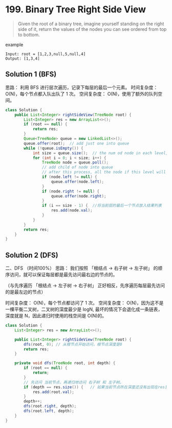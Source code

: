 # 199. Binary Tree Right Side View

>Given the root of a binary tree, imagine yourself standing on the right side of it, return the values of the nodes you can see ordered from top to bottom.

example
```
Input: root = [1,2,3,null,5,null,4]
Output: [1,3,4]
```

## Solution 1 (BFS)
思路： 利用 BFS 进行层次遍历，记录下每层的最后一个元素。
时间复杂度： O(N)，每个节点都入队出队了 1 次。
空间复杂度： O(N)，使用了额外的队列空间。

```java
class Solution {
    public List<Integer> rightSideView(TreeNode root) {
        List<Integer> res = new ArrayList<>();
        if (root == null) {
            return res;
        }
        Queue<TreeNode> queue = new LinkedList<>();
        queue.offer(root);  // add just one into queue
        while (!queue.isEmpty()) {
            int size = queue.size();  // the num od node in each level, for example, the first one is size is 1
            for (int i = 0; i < size; i++) {
                TreeNode node = queue.poll();
                // add child of node into queue
                // after this process, all the node if this level will be add into queue
                if (node.left != null) {
                    queue.offer(node.left);
                }
                if (node.right != null) {
                    queue.offer(node.right);
                }
                if (i == size - 1) {  //将当前层的最后一个节点放入结果列表
                    res.add(node.val);
                }
            }
        }
        return res;
    }
}

```

## Solution 2 (DFS)
二、DFS （时间100%）
思路： 我们按照 「根结点 -> 右子树 -> 左子树」 的顺序访问，就可以保证每层都是最先访问最右边的节点的。

（与先序遍历 「根结点 -> 左子树 -> 右子树」 正好相反，先序遍历每层最先访问的是最左边的节点）

时间复杂度： O(N)，每个节点都访问了 1 次。
空间复杂度： O(N)，因为这不是一棵平衡二叉树，二叉树的深度最少是 logN, 最坏的情况下会退化成一条链表，深度就是 N，因此递归时使用的栈空间是 O(N)的。
```java
class Solution {
    List<Integer> res = new ArrayList<>();

    public List<Integer> rightSideView(TreeNode root) {
        dfs(root, 0); // 从根节点开始访问，根节点深度是0
        return res;
    }

    private void dfs(TreeNode root, int depth) {
        if (root == null) {
            return;
        }
        // 先访问 当前节点，再递归地访问 右子树 和 左子树。
        if (depth == res.size()) {   // 如果当前节点所在深度还没有出现在res里，说明在该深度下当前节点是第一个被访问的节点，因此将当前节点加入res中。
            res.add(root.val);
        }
        depth++;
        dfs(root.right, depth);
        dfs(root.left, depth);
    }
}
```



